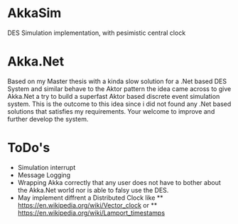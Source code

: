 # AkkaSim
DES Simulation implementation, with pesimistic central clock


# Akka.Net
Based on my Master thesis with a kinda slow solution for a .Net based DES System and similar behave to the Aktor pattern the idea came across to give Akka.Net a try to build a superfast Aktor based discrete event simulation system. This is the outcome to this idea since i did not found any .Net based solutions that satisfies my requirements. Your welcome to improve and further develop the system.

# ToDo's
* Simulation interrupt
* Message Logging
* Wrapping Akka correctly that any user does not have to bother about the Akka.Net world nor is able to falsy use the DES.
* May implement diffrent a Distributed Clock like
** https://en.wikipedia.org/wiki/Vector_clock or 
** https://en.wikipedia.org/wiki/Lamport_timestamps
